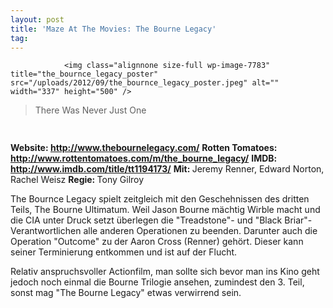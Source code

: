 ```yaml
---
layout: post
title: 'Maze At The Movies: The Bourne Legacy'
tag: 
---
```



                <img class="alignnone size-full wp-image-7783" title="the_bournce_legacy_poster" src="/uploads/2012/09/the_bournce_legacy_poster.jpeg" alt="" width="337" height="500" />
<blockquote>There Was Never Just One</blockquote>
<img class="alignnone size-full wp-image-5898" title="movie_review_4stars" src="/uploads/2010/02/movie_review_4stars.png" alt="" width="75" height="15" />
<p><strong> Website: <a href="http://www.thebournelegacy.com/"><a href="http://www.thebournelegacy.com/">http://www.thebournelegacy.com/</a></a></strong>
<strong>Rotten Tomatoes: <a href="http://www.rottentomatoes.com/m/the_bourne_legacy/"><a href="http://www.rottentomatoes.com/m/the_bourne_legacy/">http://www.rottentomatoes.com/m/the_bourne_legacy/</a></a></strong>
<strong>IMDB: <a href="http://www.imdb.com/title/tt1194173/"><a href="http://www.imdb.com/title/tt1194173/">http://www.imdb.com/title/tt1194173/</a></a></strong>
<strong>Mit: </strong>Jeremy Renner, Edward Norton, Rachel Weisz
<strong>Regie: </strong>Tony Gilroy</p>
<p>The Bournce Legacy spielt zeitgleich mit den Geschehnissen des dritten Teils, The Bourne Ultimatum. Weil Jason Bourne mächtig Wirble macht und die CIA unter Druck setzt überlegen die &quot;Treadstone&quot;- und &quot;Black Briar&quot;-Verantwortlichen alle anderen Operationen zu beenden. Darunter auch die Operation &quot;Outcome&quot; zu der Aaron Cross (Renner) gehört. Dieser kann seiner Terminierung entkommen und ist auf der Flucht.</p>
<p>Relativ anspruchsvoller Actionfilm, man sollte sich bevor man ins Kino geht jedoch noch einmal die Bourne Trilogie ansehen, zumindest den 3. Teil, sonst mag &quot;The Bourne Legacy&quot; etwas verwirrend sein.</p>
            
